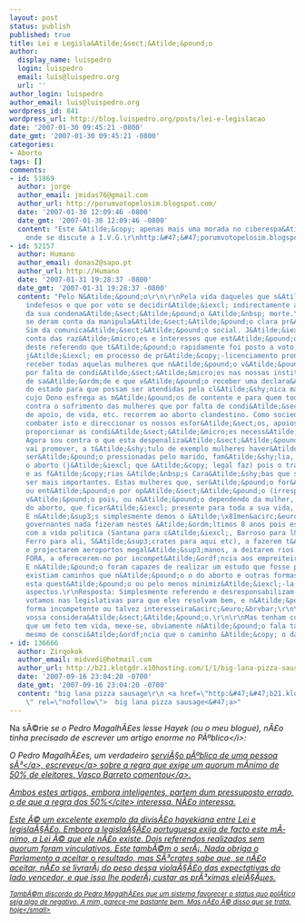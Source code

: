 ```yaml
---
layout: post
status: publish
published: true
title: Lei e Legisla&Atilde;&sect;&Atilde;&pound;o
author:
  display_name: luispedro
  login: luispedro
  email: luis@luispedro.org
  url: ''
author_login: luispedro
author_email: luis@luispedro.org
wordpress_id: 841
wordpress_url: http://blog.luispedro.org/posts/lei-e-legislacao
date: '2007-01-30 09:45:21 -0800'
date_gmt: '2007-01-30 09:45:21 -0800'
categories:
- Aborto
tags: []
comments:
- id: 51869
  author: jorge
  author_email: jmidas76@gmail.com
  author_url: http://porumvotopelosim.blogspot.com/
  date: '2007-01-30 12:09:46 -0800'
  date_gmt: '2007-01-30 12:09:46 -0800'
  content: "Este &Atilde;&copy; apenas mais uma morada no ciberespa&Atilde;&sect;o
    onde se discute a I.V.G.\r\nhttp:&#47;&#47;porumvotopelosim.blogspot.com&#47;\r\nobrigada"
- id: 52157
  author: Humano
  author_email: donas2@sapo.pt
  author_url: http://Humano
  date: '2007-01-31 19:28:37 -0800'
  date_gmt: '2007-01-31 19:28:37 -0800'
  content: "Pelo N&Atilde;&pound;o\r\n\r\nPela vida daqueles que s&Atilde;&pound;o
    indefesos e que por voto se decidir&Atilde;&iexcl; indirectamente a permiss&Atilde;&pound;o
    da sua condena&Atilde;&sect;&Atilde;&pound;o &Atilde;&nbsp; morte.\r\n\r\nJ&Atilde;&iexcl;
    se deram conta da manipula&Atilde;&sect;&Atilde;&pound;o clara pr&Atilde;&sup3;
    Sim da comunica&Atilde;&sect;&Atilde;&pound;o social. J&Atilde;&iexcl; se deram
    conta das raz&Atilde;&micro;es e interesses que est&Atilde;&pound;o por detr&Atilde;&iexcl;s
    deste referendo que t&Atilde;&pound;o rapidamente foi posto a voto, Cl&Atilde;&shy;nicas
    j&Atilde;&iexcl; em processo de pr&Atilde;&copy;-licenciamento prontinhas para
    receber todas aquelas mulheres que n&Atilde;&pound;o v&Atilde;&pound;o ter vaga
    por falta de condi&Atilde;&sect;&Atilde;&micro;es nas nossas institui&Atilde;&sect;&Atilde;&micro;es
    de sa&Atilde;&ordm;de e que v&Atilde;&pound;o receber uma declara&Atilde;&sect;&Atilde;&pound;o
    do estado para que possam ser atendidas pela cl&Atilde;&shy;nica mais pr&Atilde;&sup3;xima,
    cujo Dono esfrega as m&Atilde;&pound;os de contente e para quem todos vamos contribuir.\r\n\r\nSou
    contra o sofrimento das mulheres que por falta de condi&Atilde;&sect;&Atilde;&micro;es,
    de apoio, de vida, etc. recorrem ao aborto clandestino. Como sociedade temos de
    combater isto e direccionar os nossos esfor&Atilde;&sect;os, apoios, etc para
    proporcionar as condi&Atilde;&sect;&Atilde;&micro;es necess&Atilde;&iexcl;rias.
    Agora sou contra o que esta despenaliza&Atilde;&sect;&Atilde;&pound;o&#47;legaliza&Atilde;&sect;&Atilde;&pound;o
    vai promover, a t&Atilde;&shy;tulo de exemplo mulheres haver&Atilde;&pound;o que
    ser&Atilde;&pound;o pressionadas pelo marido, fam&Atilde;&shy;lia, etc para realizarem
    o aborto (j&Atilde;&iexcl; que &Atilde;&copy; legal faz) pois o trabalho que dar&Atilde;&iexcl;
    e as f&Atilde;&copy;rias &Atilde;&nbsp;s Cara&Atilde;&shy;bas que se perdem v&Atilde;&pound;o
    ser mais importantes. Estas mulheres que, ser&Atilde;&pound;o for&Atilde;&sect;adas,
    ou ent&Atilde;&pound;o por op&Atilde;&sect;&Atilde;&pound;o (irrespons&Atilde;&iexcl;vel)
    v&Atilde;&pound;o pois, ou n&Atilde;&pound;o dependendo da mulher, sofrer a viol&Atilde;&ordf;ncia
    do aborto, que ficar&Atilde;&iexcl; presente para toda a sua vida, ou n&Atilde;&pound;o.
    E n&Atilde;&sup3;s simplesmente demos o &Atilde;\x81men&acirc;&euro;&brvbar;\r\n\r\nOs
    governantes nada fizeram nestes &Atilde;&ordm;ltimos 8 anos pois estavam preocupados
    com a vida politica (Santana para c&Atilde;&iexcl;, Barroso para l&Atilde;&iexcl;,
    Ferro para ali, S&Atilde;&sup3;crates para aqui etc), a fazerem t&Atilde;&ordm;neis
    e projectarem aeroportos megal&Atilde;&sup3;manos, a deitarem rios de dinheiro
    FORA, a oferecerem-no por incompet&Atilde;&ordf;ncia aos empreiteiros e oportunistas.
    E n&Atilde;&pound;o foram capazes de realizar um estudo que fosse para ver se
    existiam caminhos que n&Atilde;&pound;o o do aborto e outras formas para resolver
    esta quest&Atilde;&pound;o ou pelo menos minimiz&Atilde;&iexcl;-la em todos os
    aspectos.\r\nResposta: Simplesmente referendo e desresponsabilizam-se.\r\nN&Atilde;&sup3;s
    votamos nas legislativas para que eles resolvam bem, e n&Atilde;&pound;o desta
    forma incompetente ou talvez interesseira&acirc;&euro;&brvbar;\r\n\r\nDeixo &Atilde;&nbsp;
    vossa considera&Atilde;&sect;&Atilde;&pound;o.\r\n\r\nMas tenham consci&Atilde;&ordf;ncia
    que um feto tem vida, mexe-se, obviamente n&Atilde;&pound;o fala tal como um beb&Atilde;&copy;&acirc;&euro;&brvbar;\r\n\r\nAcham
    mesmo de consci&Atilde;&ordf;ncia que o caminho &Atilde;&copy; o da despenaliza&Atilde;&sect;&Atilde;&pound;o?"
- id: 136666
  author: Zirqokok
  author_email: midvedi@hotmail.com
  author_url: http://b21.klotgdr.x10hosting.com/1/1/big-lana-pizza-sausage.php
  date: '2007-09-16 23:04:20 -0700'
  date_gmt: '2007-09-16 23:04:20 -0700'
  content: "big lana pizza sausage\r\n <a href=\"http:&#47;&#47;b21.klotgdr.x10hosting.com&#47;1&#47;1&#47;big-lana-pizza-sausage.php
    \" rel=\"nofollow\">  big lana pizza sausage<&#47;a>"
---
```

<p>Na s&Atilde;&copy;rie <i>se o Pedro Magalh&Atilde;&pound;es lesse Hayek (ou o meu blogue), n&Atilde;&pound;o tinha precisado de escrever um artigo enorme no P&Atilde;&ordm;blico<&#47;i>:</p>
<p>O Pedro Magalh&Atilde;&pound;es, um verdadeiro <a href="http:&#47;&#47;margensdeerro.blogspot.com&#47;">servi&Atilde;&sect;o p&Atilde;&ordm;blico de uma pessoa s&Atilde;&sup3;<&#47;a>, <a href="http:&#47;&#47;outrasmargens.blogspot.com&#47;2007&#47;01&#47;disfunes-do-referendo-em-portugal.html">escreveu<&#47;a> sobre a regra que exige um quorum m&Atilde;&shy;nimo de 50% de eleitores. Vasco Barreto <a href="http:&#47;&#47;periscopioi.blogspot.com&#47;2007&#47;01&#47;distores-sociais-e-distores-tericas.html">comentou<&#47;a>.</p>
<p>Ambos estes artigos, embora inteligentes, partem dum pressuposto errado, o de que a <cite>regra dos 50%<&#47;cite> interessa. N&Atilde;&pound;o interessa.
<p>Este &Atilde;&copy; um excelente exemplo da divis&Atilde;&pound;o hayekiana entre Lei e legisla&Atilde;&sect;&Atilde;&pound;o. Embora a legisla&Atilde;&sect;&Atilde;&pound;o portuguesa exija de facto este m&Atilde;&shy;nimo, a Lei &Atilde;&copy; que ele n&Atilde;&pound;o existe. Dois referendos realizados sem quorum foram vinculativos. Este tamb&Atilde;&copy;m o ser&Atilde;&iexcl;. Nada obriga o Parlamento a aceitar o resultado, mas S&Atilde;&sup3;crates sabe que, se n&Atilde;&pound;o aceitar, n&Atilde;&pound;o se livrar&Atilde;&iexcl; do peso dessa viola&Atilde;&sect;&Atilde;&pound;o das expectativas do lado vencedor, e que isso lhe poder&Atilde;&iexcl; custar as pr&Atilde;&sup3;ximas elei&Atilde;&sect;&Atilde;&micro;es.
<p><small>Tamb&Atilde;&copy;m discordo do Pedro Magalh&Atilde;&pound;es que um sistema favorecer o status quo pol&Atilde;&shy;tico seja algo de negativo. A mim, parece-me bastante bem. Mas n&Atilde;&pound;o &Atilde;&copy; disso que se trata, hoje<&#47;small></p>
